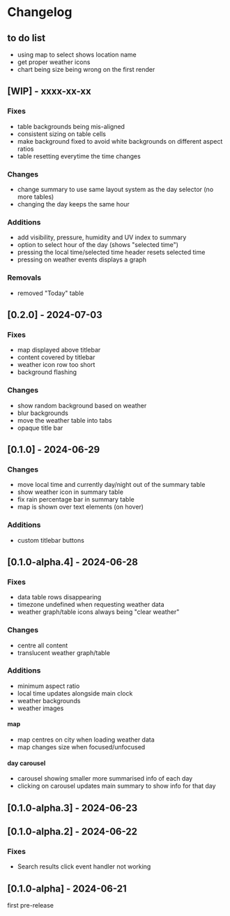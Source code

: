 # Changelog

## to do list

- using map to select shows location name
- get proper weather icons
- chart being size being wrong on the first render

## [WIP] - xxxx-xx-xx

### Fixes
- table backgrounds being mis-aligned
- consistent sizing on table cells
- make background fixed to avoid white backgrounds on different aspect ratios
- table resetting everytime the time changes

### Changes
- change summary to use same layout system as the day selector (no more tables)
- changing the day keeps the same hour

### Additions
- add visibility, pressure, humidity and UV index to summary
- option to select hour of the day (shows "selected time")
- pressing the local time/selected time header resets selected time
- pressing on weather events displays a graph

### Removals
- removed "Today" table

## [0.2.0] - 2024-07-03

### Fixes
- map displayed above titlebar
- content covered by titlebar
- weather icon row too short
- background flashing

### Changes
- show random background based on weather
- blur backgrounds
- move the weather table into tabs
- opaque title bar

## [0.1.0] - 2024-06-29

### Changes
- move local time and currently day/night out of the summary table
- show weather icon in summary table
- fix rain percentage bar in summary table
- map is shown over text elements (on hover)

### Additions
- custom titlebar buttons

## [0.1.0-alpha.4] - 2024-06-28

### Fixes
- data table rows disappearing
- timezone undefined when requesting weather data 
- weather graph/table icons always being "clear weather"

### Changes
- centre all content
- translucent weather graph/table

### Additions
- minimum aspect ratio 
- local time updates alongside main clock
- weather backgrounds 
- weather images

#### map
- map centres on city when loading weather data
- map changes size when focused/unfocused

#### day carousel
- carousel showing smaller more summarised info of each day
- clicking on carousel updates main summary to show info for that day

## [0.1.0-alpha.3] - 2024-06-23

## [0.1.0-alpha.2] - 2024-06-22

### Fixes
- Search results click event handler not working

## [0.1.0-alpha] - 2024-06-21
first pre-release